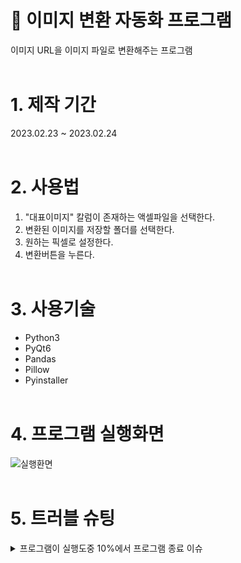 # 📌 이미지 변환 자동화 프로그램

이미지 URL을 이미지 파일로 변환해주는 프로그램
</br>
</br>

# 1. 제작 기간

2023.02.23 ~ 2023.02.24
</br>
</br>

# 2. 사용법

1. "대표이미지" 칼럼이 존재하는 액셀파일을 선택한다.
2. 변환된 이미지를 저장할 폴더를 선택한다.
3. 원하는 픽셀로 설정한다.
4. 변환버튼을 누른다.
   </br>
   </br>

# 3. 사용기술

- Python3
- PyQt6
- Pandas
- Pillow
- Pyinstaller
  </br>
  </br>

# 4. 프로그램 실행화면

![실행환면](https://user-images.githubusercontent.com/56579736/228550429-b75ebf4a-491d-42a5-9f33-5fff8f185a3e.PNG)
</br>
</br>

# 5. 트러블 슈팅

<details>
<summary>프로그램이 실행도중 10%에서 프로그램 종료 이슈</summary>

<!-- summary 아래 한칸 공백 두어야함 -->

- 한컴 액셀로 만들어진 파일은 pandas에서 읽지 못하여, 해당 엑셀파일을 word로 열어 새로 저장하고 프로그램을 돌리는 방식으로 했더니 사용 가능
</details>
